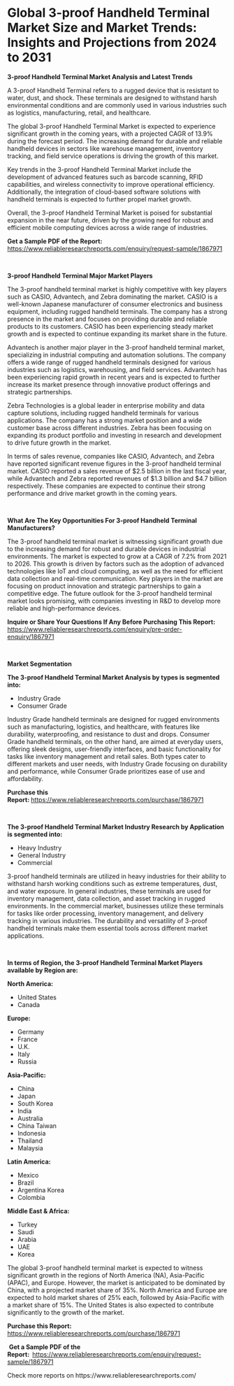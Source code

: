 <p><h1>Global 3-proof Handheld Terminal Market Size and Market Trends: Insights and Projections from 2024 to 2031</h1></p><p><strong>3-proof Handheld Terminal Market Analysis and Latest Trends</strong></p>
<p><p>A 3-proof Handheld Terminal refers to a rugged device that is resistant to water, dust, and shock. These terminals are designed to withstand harsh environmental conditions and are commonly used in various industries such as logistics, manufacturing, retail, and healthcare.</p><p>The global 3-proof Handheld Terminal Market is expected to experience significant growth in the coming years, with a projected CAGR of 13.9% during the forecast period. The increasing demand for durable and reliable handheld devices in sectors like warehouse management, inventory tracking, and field service operations is driving the growth of this market.</p><p>Key trends in the 3-proof Handheld Terminal Market include the development of advanced features such as barcode scanning, RFID capabilities, and wireless connectivity to improve operational efficiency. Additionally, the integration of cloud-based software solutions with handheld terminals is expected to further propel market growth.</p><p>Overall, the 3-proof Handheld Terminal Market is poised for substantial expansion in the near future, driven by the growing need for robust and efficient mobile computing devices across a wide range of industries.</p></p>
<p><strong>Get a Sample PDF of the Report:&nbsp;</strong> <a href="https://www.reliableresearchreports.com/enquiry/request-sample/1867971">https://www.reliableresearchreports.com/enquiry/request-sample/1867971</a></p>
<p>&nbsp;</p>
<p><strong>3-proof Handheld Terminal Major Market Players</strong></p>
<p><p>The 3-proof handheld terminal market is highly competitive with key players such as CASIO, Advantech, and Zebra dominating the market. CASIO is a well-known Japanese manufacturer of consumer electronics and business equipment, including rugged handheld terminals. The company has a strong presence in the market and focuses on providing durable and reliable products to its customers. CASIO has been experiencing steady market growth and is expected to continue expanding its market share in the future.</p><p>Advantech is another major player in the 3-proof handheld terminal market, specializing in industrial computing and automation solutions. The company offers a wide range of rugged handheld terminals designed for various industries such as logistics, warehousing, and field services. Advantech has been experiencing rapid growth in recent years and is expected to further increase its market presence through innovative product offerings and strategic partnerships.</p><p>Zebra Technologies is a global leader in enterprise mobility and data capture solutions, including rugged handheld terminals for various applications. The company has a strong market position and a wide customer base across different industries. Zebra has been focusing on expanding its product portfolio and investing in research and development to drive future growth in the market.</p><p>In terms of sales revenue, companies like CASIO, Advantech, and Zebra have reported significant revenue figures in the 3-proof handheld terminal market. CASIO reported a sales revenue of $2.5 billion in the last fiscal year, while Advantech and Zebra reported revenues of $1.3 billion and $4.7 billion respectively. These companies are expected to continue their strong performance and drive market growth in the coming years.</p></p>
<p>&nbsp;</p>
<p><strong>What Are The Key Opportunities For 3-proof Handheld Terminal Manufacturers?</strong></p>
<p><p>The 3-proof handheld terminal market is witnessing significant growth due to the increasing demand for robust and durable devices in industrial environments. The market is expected to grow at a CAGR of 7.2% from 2021 to 2026. This growth is driven by factors such as the adoption of advanced technologies like IoT and cloud computing, as well as the need for efficient data collection and real-time communication. Key players in the market are focusing on product innovation and strategic partnerships to gain a competitive edge. The future outlook for the 3-proof handheld terminal market looks promising, with companies investing in R&D to develop more reliable and high-performance devices.</p></p>
<p><strong>Inquire or Share Your Questions If Any Before Purchasing This Report:</strong> <a href="https://www.reliableresearchreports.com/enquiry/pre-order-enquiry/1867971">https://www.reliableresearchreports.com/enquiry/pre-order-enquiry/1867971</a></p>
<p>&nbsp;</p>
<p><strong>Market Segmentation</strong></p>
<p><strong>The 3-proof Handheld Terminal Market Analysis by types is segmented into:</strong></p>
<p><ul><li>Industry Grade</li><li>Consumer Grade</li></ul></p>
<p><p>Industry Grade handheld terminals are designed for rugged environments such as manufacturing, logistics, and healthcare, with features like durability, waterproofing, and resistance to dust and drops. Consumer Grade handheld terminals, on the other hand, are aimed at everyday users, offering sleek designs, user-friendly interfaces, and basic functionality for tasks like inventory management and retail sales. Both types cater to different markets and user needs, with Industry Grade focusing on durability and performance, while Consumer Grade prioritizes ease of use and affordability.</p></p>
<p><strong>Purchase this Report:&nbsp;</strong><a href="https://www.reliableresearchreports.com/purchase/1867971">https://www.reliableresearchreports.com/purchase/1867971</a></p>
<p>&nbsp;</p>
<p><strong>The 3-proof Handheld Terminal Market Industry Research by Application is segmented into:</strong></p>
<p><ul><li>Heavy Industry</li><li>General Industry</li><li>Commercial</li></ul></p>
<p><p>3-proof handheld terminals are utilized in heavy industries for their ability to withstand harsh working conditions such as extreme temperatures, dust, and water exposure. In general industries, these terminals are used for inventory management, data collection, and asset tracking in rugged environments. In the commercial market, businesses utilize these terminals for tasks like order processing, inventory management, and delivery tracking in various industries. The durability and versatility of 3-proof handheld terminals make them essential tools across different market applications.</p></p>
<p>&nbsp;</p>
<p><strong>In terms of Region, the 3-proof Handheld Terminal Market Players available by Region are:</strong></p>
<p>
    <p> <strong> North America: </strong>
        <ul>
            <li>United States</li>
            <li>Canada</li>
        </ul>
        </p> 
    <p> <strong> Europe: </strong>
        <ul>
            <li>Germany</li>
            <li>France</li>
            <li>U.K.</li>
            <li>Italy</li>
            <li>Russia</li>
        </ul>
        </p> 
    <p> <strong> Asia-Pacific: </strong>
        <ul>
            <li>China</li>
            <li>Japan</li>
            <li>South Korea</li>
            <li>India</li>
            <li>Australia</li>
            <li>China Taiwan</li>
            <li>Indonesia</li>
            <li>Thailand</li>
            <li>Malaysia</li>
        </ul>
        </p> 
    <p> <strong> Latin America: </strong>
        <ul>
            <li>Mexico</li>
            <li>Brazil</li>
            <li>Argentina Korea</li>
            <li>Colombia</li>
        </ul>
        </p> 
    <p> <strong> Middle East & Africa: </strong>
        <ul>
            <li>Turkey</li>
            <li>Saudi</li>
            <li>Arabia</li>
            <li>UAE</li>
            <li>Korea</li>
        </ul>
    </p>
    </p>
<p><p>The global 3-proof handheld terminal market is expected to witness significant growth in the regions of North America (NA), Asia-Pacific (APAC), and Europe. However, the market is anticipated to be dominated by China, with a projected market share of 35%. North America and Europe are expected to hold market shares of 25% each, followed by Asia-Pacific with a market share of 15%. The United States is also expected to contribute significantly to the growth of the market.</p></p>
<p><strong>Purchase this Report: </strong><a href="https://www.reliableresearchreports.com/purchase/1867971">https://www.reliableresearchreports.com/purchase/1867971</a></p>
<p>&nbsp;<strong>Get a Sample PDF of the Report:&nbsp;&nbsp;</strong><a href="https://www.reliableresearchreports.com/enquiry/request-sample/1867971">https://www.reliableresearchreports.com/enquiry/request-sample/1867971</a></p>
<p><strong></strong></p>
<p>Check more reports on https://www.reliableresearchreports.com/</p>